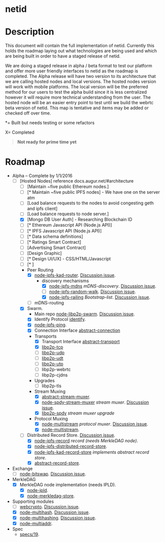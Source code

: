 netid
=========

# Description

This document will contain the full implementation of netid. Currently this holds the roadmap laying out what technologies are being used and which are being built in order to have a staged release of netid. 

We are doing a staged release in alpha / beta format to test our platform and offer more user friendly interfaces to netid as the roadmap is completed. The Alpha release will have two version to its architecture that we are calling hosted nodes and local versions.  The hosted nodes version will work with mobile platforms.  The local version will be the preferred method for our users to test the alpha build since it is less centralized however it will require more technical understanding from the user. The hosted node will be an easier entry point to test until we build the webrtc beta version of netid. This map is tentative and items may be added or checked off over time. 

*= Built but needs testing or some refactors

X= Completed


> **Not ready for prime time yet**

# Roadmap

- Alpha – Complete by 1/1/2016
  - [ ] [Hosted Nodes] reference docs.augur.net/#architecture
    - [ ] [Maintain ~five public Ethereum nodes.]
    - [ ] [* Maintain ~five public IPFS nodes] - We have one on the server atm
    - [ ] [Load balance requests to the nodes to avoid congesting geth and ipfs client]
    - [ ] [Load balance requests to node server.]
    - [x] [Mongo DB User Auth] - Researching Blockchain ID
    - [ ] [* Ethereum Javascript API (Node.js API)]
    - [ ] [* IPFS Javascript API (Node.js API)]
    - [ ] [* Data schema definitions]
    - [ ] [* Ratings Smart Contract]
    - [ ] [Advertising Smart Contract]
    - [ ] [Design Graphic]
    - [ ] [* Design UI/UX] - CSS/HTML/Javascript
    - [ ] [* ]
    - Peer Routing
      - [x] [node-ipfs-kad-router](https://github.com/diasdavid/node-ipfs-kad-router). [Discussion issue](https://github.com/ipfs/node-ipfs/issues/18).
        - discovery mechanisms
          - [x] [node-ipfs-mdns](https://github.com/diasdavid/node-ipfs-mdns) _mDNS-discovery_. [Discussion issue](https://github.com/ipfs/node-ipfs/issues/19).
          - [ ] [node-ipfs-random-walk](https://github.com/diasdavid/node-ipfs-random-walk). [Discussion issue](https://github.com/ipfs/node-ipfs/issues/20).
          - [x] [node-ipfs-railing](https://github.com/diasdavid/node-ipfs-railing) _Bootstrap-list_. [Discussion issue](https://github.com/ipfs/node-ipfs/issues/21).
      - [ ] mDNS-routing
    - [x] Swarm. 
      - Main repo [node-libp2p-swarm](https://github.com/diasdavid/node-libp2p-swarm). [Discussion issue](https://github.com/ipfs/node-ipfs/issues/22).
      - [x] Identify Protocol [identify](https://github.com/diasdavid/node-libp2p-swarm/tree/master/src/identify).
      - [x] [node-ipfs-ping](https://github.com/diasdavid/node-ipfs-ping).
      - [x] Connection Interface [abstract-connection](https://github.com/diasdavid/abstract-connection)
      - Transports
        - [x] Transport Interface [abstract-transport](https://github.com/diasdavid/abstract-transport)
        - [x] [libp2p-tcp](https://github.com/diasdavid/node-libp2p-tcp)
        - [ ] [libp2p-udp](https://github.com/diasdavid/node-libp2p-udp)
        - [ ] [libp2p-udt](https://github.com/diasdavid/node-libp2p-udt)
        - [ ] [libp2p-utp](https://github.com/diasdavid/node-libp2p-utp)
        - [ ] libp2p-webrtc
        - [ ] libp2p-cjdns
      - Upgrades
        - [ ] libp2p-tls
      - Stream Muxing
        - [x] [abstract-stream-muxer](https://github.com/diasdavid/abstract-stream-muxer).
        - [x] [node-spdy-stream-muxer](https://github.com/diasdavid/node-spdy-stream-muxer) _stream muxer_. [Discussion issue](https://github.com/ipfs/node-ipfs/issues/23).
        - [x] [libp2p-spdy](https://github.com/diasdavid/node-libp2p-spdy/blob/master/src/index.js) _stream muxer upgrade_
      - Protocol Muxing
        - [x] [node-multistream](https://github.com/diasdavid/node-multistream) _protocol muxer_. [Discussion issue](https://github.com/ipfs/node-ipfs/issues/24).
        - [x] [node-multistream](https://github.com/diasdavid/node-multistream).
    - [ ] Distributed Record Store. [Discussion issue](https://github.com/ipfs/node-ipfs/issues/25).
      - [x] [node-ipfs-record](https://github.com/diasdavid/node-ipfs-record) _record (needs MerkleDAG node)_.
      - [x] [node-ipfs-distributed-record-store](https://github.com/diasdavid/node-ipfs-distributed-record-store).
      - [x] [node-ipfs-kad-record-store](https://github.com/diasdavid/node-ipfs-kad-record-store) _implements abstract record store_.
      - [x] [abstract-record-store](https://github.com/diasdavid/abstract-record-store).
- Exchange
  - [ ] [node-bitswap](https://github.com/diasdavid/node-bitswap). [Discussion issue](https://github.com/ipfs/node-ipfs/issues/17).
- MerkleDAG
  - [x] MerkleDAG node implementation (needs IPLD).
    - [x] [node-ipld](https://github.com/diasdavid/node-ipld).
    - [x] [node-merkledag-store](https://github.com/diasdavid/node-merkledag-store).
- Supporting modules
  - [ ] [webcrypto](https://github.com/diasdavid/webcrypto). [Discussion issue](https://github.com/ipfs/node-ipfs/issues/27).
  - [x] [node-multihash](https://github.com/jbenet/node-multihash). [Discussion issue](https://github.com/ipfs/node-ipfs/issues/26).
  - [x] [node-multihashing](https://github.com/jbenet/node-multihashing). [Discussion issue](https://github.com/ipfs/node-ipfs/issues/26).
  - [x] [node-multiaddr](https://github.com/jbenet/node-multiaddr).
- Spec
  - [specs/19](https://github.com/ipfs/specs/pull/19).

